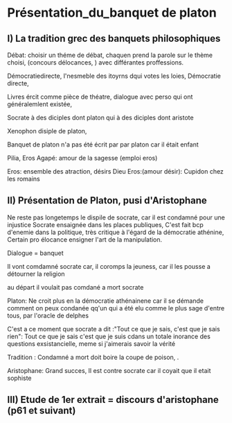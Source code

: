 # Présentation_du_banquet de platon

## I) La tradition grec des banquets philosophiques

Débat: choisir un théme de débat, chaquen prend la parole sur le thème choisi, (concours délocances, ) avec différantes proffessions.

Démocratiedirecte, l'nesmeble des itoyrns dqui votes les loies, Démocratie directe, 

Livres ércit comme pièce de théatre, dialogue avec perso qui ont généralemlent existée, 

Socrate à des diciples dont platon qui à des diciples dont aristote

Xenophon disiple de platon, 

Banquet de platon n'a pas été écrit par par platon car il était enfant

Pilia, Eros Agapé: amour de la sagesse (emploi eros)

Eros: ensemble des atraction, désirs
Dieu Eros:(amour désir): Cupidon chez les romains

## II) Présentation de Platon, pusi d'Aristophane

Ne reste pas longetemps le dispile de socrate, car il est condamné pour une injustice
Socrate ensaignée dans les places publiques,
C'est fait bcp d'enemie dans la politique, très critique à l'égard de la démocratie athénine, Certain pro élocance ensigner l'art de la manipulation.

Dialogue = banquet 

Il vont comdamné socrate car, il coromps la jeuness, car il les pousse a détourner la religion

au départ il voulait pas comdané a mort socrate

Platon: Ne croit plus en la démocratie athénainene car il se démande comment on peux condanée qq'un qui a été elu comme le plus sage d'entre tous, par l'oracle de delphes

C'est a ce moment que socrate a dit :"Tout ce que je sais, c'est que je sais rien": Tout ce que je sais c'est que je suis cdans un totale inorance des questions exsistancielle, meme si j'aimerais savoir la vérité

Tradition : Condamné a mort doit boire la coupe de poison, .

Aristophane: Grand succes,
Il est contre socrate car il coyait que il etait sophiste

## III) Etude de 1er extrait = discours d'aristophane (p61 et suivant)

